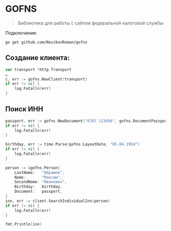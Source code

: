# GOFNS

> Библиотека для работы с сайтом федеральной налоговой службы

Подключение:

```shell
go get github.com/NovikovRoman/gofns
```

## Создание клиента:
```go
var transport *http.Transport
…
c, err := gofns.NewClient(transport)
if err != nil {
    log.Fatalln(err)
}
```

## Поиск ИНН

```go
passport, err := gofns.NewDocument("6767 123456", gofns.DocumentPassportRussia, nil)
if err != nil {
    log.Fatalln(err)
}

birthday, err := time.Parse(gofns.LayoutDate, "05.04.1954")
if err != nil {
    log.Fatalln(err)
}

person := &gofns.Person{
    LastName:   "Абрамов",
    Name:       "Максим",
    SecondName: "Иванович",
    Birthday:   birthday,
    Document:   passport,
}
inn, err := client.SearchIndividualInn(person)
if err != nil {
    log.Fatalln(err)
}

fmt.Println(inn)
```